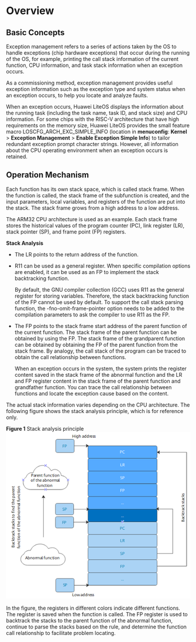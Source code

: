# Overview<a name="EN-US_TOPIC_0311018399"></a>

## Basic Concepts<a name="en-us_topic_0175230219_section87327719588"></a>

Exception management refers to a series of actions taken by the OS to handle exceptions \(chip hardware exceptions\) that occur during the running of the OS, for example, printing the call stack information of the current function, CPU information, and task stack information when an exception occurs.

As a commissioning method, exception management provides useful exception information such as the exception type and system status when an exception occurs, to help you locate and analyze faults.

When an exception occurs, Huawei LiteOS displays the information about the running task \(including the task name, task ID, and stack size\) and CPU information. For some chips with the RISC-V architecture that have high requirements on the memory size, Huawei LiteOS provides the small feature macro LOSCFG\_ARCH\_EXC\_SIMPLE\_INFO \(location in  **menuconfig**:  **Kernel**  \>  **Exception Management**  \>  **Enable Exception Simple Info**\) to tailor redundant exception prompt character strings. However, all information about the CPU operating environment when an exception occurs is retained.

## Operation Mechanism<a name="en-us_topic_0175230219_section30766000195929"></a>

Each function has its own stack space, which is called stack frame. When the function is called, the stack frame of the subfunction is created, and the input parameters, local variables, and registers of the function are put into the stack. The stack frame grows from a high address to a low address.

The ARM32 CPU architecture is used as an example. Each stack frame stores the historical values of the program counter \(PC\), link register \(LR\), stack pointer \(SP\), and frame point \(FP\) registers.

**Stack Analysis**

-   The LR points to the return address of the function.

-   R11 can be used as a general register. When specific compilation options are enabled, it can be used as an FP to implement the stack backtracking function.

    By default, the GNU compiler collection \(GCC\) uses R11 as the general register for storing variables. Therefore, the stack backtracking function of the FP cannot be used by default. To support the call stack parsing function, the -fno-omit-frame-pointer option needs to be added to the compilation parameters to ask the compiler to use R11 as the FP.

-   The FP points to the stack frame start address of the parent function of the current function. The stack frame of the parent function can be obtained by using the FP. The stack frame of the grandparent function can be obtained by obtaining the FP of the parent function from the stack frame. By analogy, the call stack of the program can be traced to obtain the call relationship between functions.

    When an exception occurs in the system, the system prints the register content saved in the stack frame of the abnormal function and the LR and FP register content in the stack frame of the parent function and grandfather function. You can trace the call relationship between functions and locate the exception cause based on the content.


The actual stack information varies depending on the CPU architecture. The following figure shows the stack analysis principle, which is for reference only.

**Figure  1**  Stack analysis principle<a name="en-us_topic_0175230219_fig43116015195929"></a> 
![](figures/stack-analysis-principle.png)

In the figure, the registers in different colors indicate different functions. The register is saved when the function is called. The FP register is used to backtrack the stacks to the parent function of the abnormal function, continue to parse the stacks based on the rule, and determine the function call relationship to facilitate problem locating.

